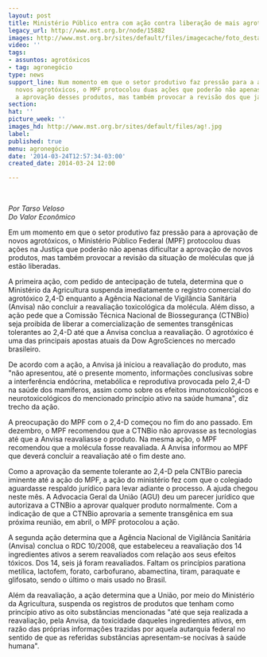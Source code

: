```yaml
---
layout: post
title: Ministério Público entra com ação contra liberação de mais agrotóxicos
legacy_url: http://www.mst.org.br/node/15882
images: http://www.mst.org.br/sites/default/files/imagecache/foto_destaque/ag!.jpg
video: ''
tags:
- assuntos: agrotóxicos
- tag: agronegócio
type: news
support_line: Num momento em que o setor produtivo faz pressão para a aprovação de
  novos agrotóxicos, o MPF protocolou duas ações que poderão não apenas dificultar
  a aprovação desses produtos, mas também provocar a revisão dos que já estão liberadas.
section: 
hat: ''
picture_week: ''
images_hd: http://www.mst.org.br/sites/default/files/ag!.jpg
label: 
published: true
menu: agronegócio
date: '2014-03-24T12:57:34-03:00'
created_date: 2014-03-24 12:00

---
```

<p>&nbsp;</p><p><em>Por Tarso Veloso&nbsp;<br>Do Valor Econômico</em>&nbsp;</p><p>Em um momento em que o setor produtivo faz pressão para a aprovação de novos agrotóxicos, o Ministério Público Federal (MPF) protocolou duas ações na Justiça que poderão não apenas dificultar a aprovação de novos produtos, mas também provocar a revisão da situação de moléculas que já estão liberadas.</p><p>A primeira ação, com pedido de antecipação de tutela, determina que o Ministério da Agricultura suspenda imediatamente o registro comercial do agrotóxico 2,4-D enquanto a Agência Nacional de Vigilância Sanitária (Anvisa) não concluir a reavaliação toxicológica da molécula. Além disso, a ação pede que a Comissão Técnica Nacional de Biossegurança (CTNBio) seja proibida de liberar a comercialização de sementes transgênicas tolerantes ao 2,4-D até que a Anvisa conclua a reavaliação. O agrotóxico é uma das principais apostas atuais da Dow AgroSciences no mercado brasileiro.</p><p>De acordo com a ação, a Anvisa já iniciou a reavaliação do produto, mas "não apresentou, até o presente momento, informações conclusivas sobre a interferência endócrina, metabólica e reprodutiva provocada pelo 2,4-D na saúde dos mamíferos, assim como sobre os efeitos imunotoxicológicos e neurotoxicológicos do mencionado princípio ativo na saúde humana", diz trecho da ação.</p><p>A preocupação do MPF com o 2,4-D começou no fim do ano passado. Em dezembro, o MPF recomendou que a CTNBio não aprovasse as tecnologias até que a Anvisa reavaliasse o produto. Na mesma ação, o MPF recomendou que a molécula fosse reavaliada. A Anvisa informou ao MPF que deverá concluir a reavaliação até o fim deste ano.</p><p>Como a aprovação da semente tolerante ao 2,4-D pela CNTBio parecia iminente até a ação do MPF, a ação do ministério fez com que o colegiado aguardasse respaldo jurídico para levar adiante o processo. A ajuda chegou neste mês. A Advocacia Geral da União (AGU) deu um parecer jurídico que autorizava a CTNBio a aprovar qualquer produto normalmente. Com a indicação de que a CTNBio aprovaria a semente transgênica em sua próxima reunião, em abril, o MPF protocolou a ação.</p><p>A segunda ação determina que a Agência Nacional de Vigilância Sanitária (Anvisa) conclua o RDC 10/2008, que estabeleceu a reavaliação dos 14 ingredientes ativos a serem reavaliados com relação aos seus efeitos tóxicos. Dos 14, seis já foram reavaliados. Faltam os princípios parationa metílica, lactofem, forato, carbofurano, abamectina, tiram, paraquate e glifosato, sendo o último o mais usado no Brasil.</p><p>Além da reavaliação, a ação determina que a União, por meio do Ministério da Agricultura, suspenda os registros de produtos que tenham como princípio ativo as oito substâncias mencionadas "até que seja realizada a reavaliação, pela Anvisa, da toxicidade daqueles ingredientes ativos, em razão das próprias informações trazidas por aquela autarquia federal no sentido de que as referidas substâncias apresentam-se nocivas à saúde humana".</p><div>&nbsp;</div>
